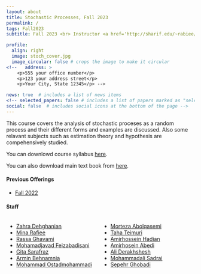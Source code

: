 ```yaml
---
layout: about
title: Stochastic Processes, Fall 2023
permalink: /
tags: Fall2023
subtitle: Fall 2023 <br> Instructor <a href='http://sharif.edu/~rabiee/'>Hamid R. Rabiee</a>

profile:
  align: right
  image: stoch_cover.jpg
  image_circular: false # crops the image to make it circular
<!--   address: >
    <p>555 your office number</p>
    <p>123 your address street</p>
    <p>Your City, State 12345</p> -->

news: true  # includes a list of news items
<!-- selected_papers: false # includes a list of papers marked as "selected={true}"
social: false  # includes social icons at the bottom of the page -->
---
```

This course covers the analysis of stochastic proceses as a random process and their different forms and examples are discussed. Also some relavant subjects such as estimation theory and hypothesis are compehensively studied.

You can downlowd course syllabus <a href="/assets/Fall2023/pdf/Fall-2023_Syllabus_Stocahstic_Processes_Rabiee.pdf">here</a>.

You can also download main text book from <a href="/assets/Fall2023/zip/papoulis.zip">here</a>.

<h4>Previous Offerings</h4>
<ul>
<li><a href="/Fall2022">Fall 2022</a> </li>
</ul>

<h4>Staff</h4>
<div style="display: flex;">
    <div style="flex: 1; padding: 3px;">
        <ul>
            <li> <a href="mailto:zahraDehghanian97@gmail.com, zahraDehghanian97@gmail.com">Zahra Dehghanian</a> </li>
            <li> <a href="mailto:rafiei.mina73@gmail.com">Mina Rafiee</a> </li>
            <li> <a href="mailto:rassa.gh@gmail.com">Rassa Ghavami</a> </li>
            <li> <a href="mailto:smjfas@gmail.com">Mohamadjavad Feizabadisani</a> </li>
            <li> <a href="mailto:sarafraz@ce.sharif.edu">Gita Sarafraz</a> </li>
            <li> <a href="mailto:arminbehnamnia@gmail.com">Armin Behnamnia</a> </li>
            <li> <a href="mailto:ostadmohammadi@ce.sharif.edu">Mohammad Ostadmohammadi</a> </li>
        </ul>
    </div>
    <div style="flex: 1; padding: 3px;">
        <ul>
            <li> <a href="mailto:a.re.morteza@gmail.com">Morteza Abolqasemi</a> </li>
            <li> <a href="mailto:teimurijervakanai@gmail.com">Taha Teimuri</a> </li>
            <li> <a href="mailto:a.h.hadian@gmail.com">Amirhossein Hadian</a> </li>
            <li> <a href="mailto:%20amirhoseinabedi80@gmail.com">Amirhosein Abedi</a> </li>
            <li> <a href="mailto:ali.derakhshesh79@gmail.com">Ali Derakhshesh</a> </li>
            <li> <a href="mailto:mohammadalisadraei@gmail.com">Mohammadali Sadrai</a> </li>
            <li> <a href="mailto:sepehr1377.sg@gmail.com">Sepehr Ghobadi</a> </li>
        </ul>
    </div>
</div>
